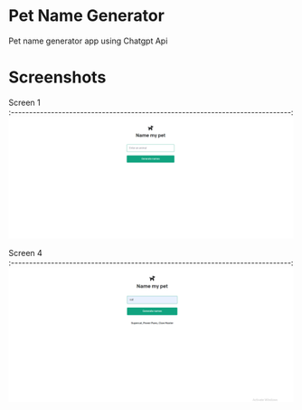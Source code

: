 # Pet Name Generator

Pet name generator app using Chatgpt Api

# Screenshots


Screen 1               
:-----------------------------------------------------------------------------:
![](Screenshots/1.png)

Screen 4    
:-----------------------------------------------------------------------------:
![](Screenshots/2.png)
